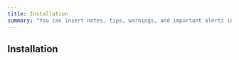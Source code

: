 ```yaml
---
title: Installation
summary: "You can insert notes, tips, warnings, and important alerts in your content. These notes make use of Bootstrap styling and are available through data references such as site.data.alerts.note."
---
```


## Installation
